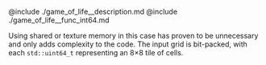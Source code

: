 @include ./game_of_life__description.md
@include ./game_of_life__func_int64.md

Using shared or texture memory in this case has proven to be unnecessary and only adds complexity to the code.
The input grid is bit-packed, with each `std::uint64_t` representing an 8×8 tile of cells.
